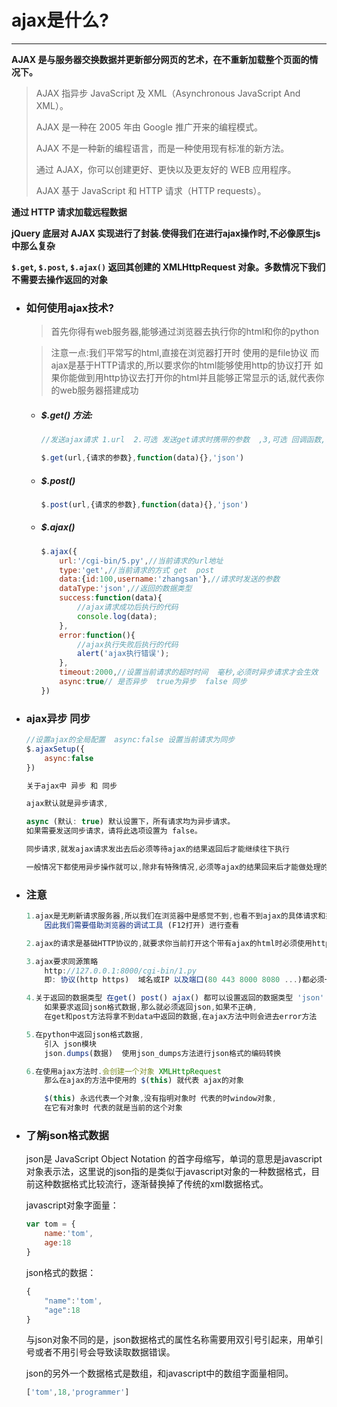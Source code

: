 ajax是什么?
===

----

**AJAX 是与服务器交换数据并更新部分网页的艺术，在不重新加载整个页面的情况下。**

> AJAX 指异步 JavaScript 及 XML（Asynchronous JavaScript And XML）。
> 
> AJAX 是一种在 2005 年由 Google 推广开来的编程模式。
> 
> AJAX 不是一种新的编程语言，而是一种使用现有标准的新方法。
> 
> 通过 AJAX，你可以创建更好、更快以及更友好的 WEB 应用程序。
> 
> AJAX 基于 JavaScript 和 HTTP 请求（HTTP requests）。


**通过 HTTP 请求加载远程数据**

**jQuery 底层对 AJAX 实现进行了封装.使得我们在进行ajax操作时,不必像原生js中那么复杂**

**`$.get`, `$.post`, `$.ajax()` 返回其创建的 XMLHttpRequest 对象。多数情况下我们不需要去操作返回的对象**


* ### 如何使用ajax技术?

    > 首先你得有web服务器,能够通过浏览器去执行你的html和你的python

    > 注意一点:我们平常写的html,直接在浏览器打开时 使用的是file协议
    > 而ajax是基于HTTP请求的,所以要求你的html能够使用http的协议打开
    >如果你能做到用http协议去打开你的html并且能够正常显示的话,就代表你的web服务器搭建成功

    * ##### $.get() 方法:

        ```js
        //发送ajax请求 1.url  2.可选 发送get请求时携带的参数  ,3,可选 回调函数,请求完之后做什么事  4,可选,返回的数据类型 json

        $.get(url,{请求的参数},function(data){},'json')
        ```

    * ##### $.post()

        ```js
        $.post(url,{请求的参数},function(data){},'json')
        ```

    * ##### $.ajax()

        ```js
        $.ajax({
            url:'/cgi-bin/5.py',//当前请求的url地址
            type:'get',//当前请求的方式 get  post
            data:{id:100,username:'zhangsan'},//请求时发送的参数
            dataType:'json',//返回的数据类型
            success:function(data){
                //ajax请求成功后执行的代码
                console.log(data);
            },
            error:function(){
                //ajax执行失败后执行的代码
                alert('ajax执行错误');
            },
            timeout:2000,//设置当前请求的超时时间  毫秒,必须时异步请求才会生效
            async:true// 是否异步  true为异步  false 同步
        })
        ```

* ### ajax异步 同步

    ```js
    //设置ajax的全局配置  async:false 设置当前请求为同步
    $.ajaxSetup({
        async:false
    })

    关于ajax中 异步 和 同步 

    ajax默认就是异步请求,

    async (默认: true) 默认设置下，所有请求均为异步请求。
    如果需要发送同步请求，请将此选项设置为 false。

    同步请求,就发ajax请求发出去后必须等待ajax的结果返回后才能继续往下执行

    一般情况下都使用异步操作就可以,除非有特殊情况,必须等ajax的结果回来后才能做处理的,就用同步
    ```

* ### 注意

    ```js
    1.ajax是无刷新请求服务器,所以我们在浏览器中是感觉不到,也看不到ajax的具体请求和执行情况的.,
        因此我们需要借助浏览器的调试工具 (F12打开) 进行查看

    2.ajax的请求是基础HTTP协议的,就要求你当前打开这个带有ajax的html时必须使用http协议

    3.ajax要求同源策略
        http://127.0.0.1:8000/cgi-bin/1.py
        即: 协议(http https)  域名或IP 以及端口(80 443 8000 8080 ...)都必须一致

    4.关于返回的数据类型 在get() post() ajax() 都可以设置返回的数据类型 'json'
        如果要求返回json格式数据,那么就必须返回json,如果不正确,
        在get和post方法将拿不到data中返回的数据,在ajax方法中则会进去error方法

    5.在python中返回json格式数据,
        引入 json模块
        json.dumps(数据)  使用json_dumps方法进行json格式的编码转换

    6.在使用ajax方法时.会创建一个对象 XMLHttpRequest
        那么在ajax的方法中使用的 $(this) 就代表 ajax的对象

        $(this) 永远代表一个对象,没有指明对象时 代表的时window对象,
        在它有对象时 代表的就是当前的这个对象
    ```

* ### 了解json格式数据

    json是 JavaScript Object Notation 的首字母缩写，单词的意思是javascript对象表示法，这里说的json指的是类似于javascript对象的一种数据格式，目前这种数据格式比较流行，逐渐替换掉了传统的xml数据格式。

    javascript对象字面量：
    ```js
    var tom = {
        name:'tom',
        age:18
    }
    ```

    json格式的数据：

    ```js
    {
        "name":'tom',
        "age":18
    }
    ```

    与json对象不同的是，json数据格式的属性名称需要用双引号引起来，用单引号或者不用引号会导致读取数据错误。

    json的另外一个数据格式是数组，和javascript中的数组字面量相同。

    ```js
    ['tom',18,'programmer']
    ```
